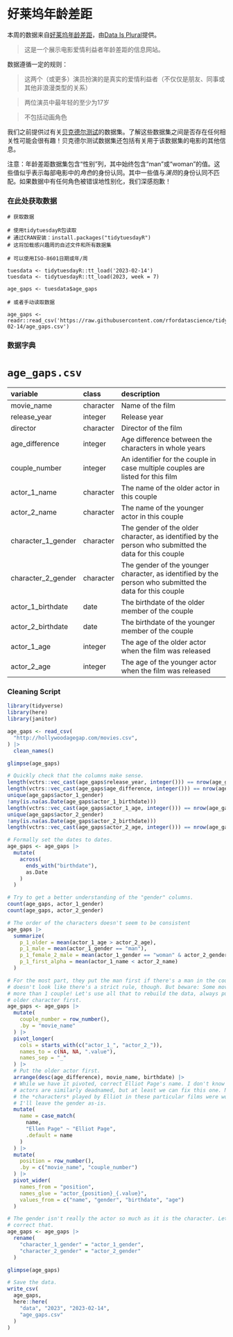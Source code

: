# 好莱坞年龄差距

本周的数据来自[好莱坞年龄差距](https://hollywoodagegap.com/)，由[Data Is Plural](https://www.data-is-plural.com/archive/2018-02-07-edition/)提供。

> 这是一个展示电影爱情利益者年龄差距的信息网站。

数据遵循一定的规则：

> 这两个（或更多）演员扮演的是真实的爱情利益者（不仅仅是朋友、同事或其他非浪漫类型的关系）

> 两位演员中最年轻的至少为17岁

> 不包括动画角色

我们之前提供过有关[贝克德尔测试](https://tidytues.day/2021/2021-03-09)的数据集。了解这些数据集之间是否存在任何相关性可能会很有趣！贝克德尔测试数据集还包括有关用于该数据集的电影的其他信息。

注意：年龄差距数据集包含“性别”列，其中始终包含“man”或“woman”的值。这些值似乎表示每部电影中的*角色*的身份认同。其中一些值与*演员*的身份认同不匹配。如果数据中有任何角色被错误地性别化，我们深感抱歉！

### 在此处获取数据

```{r}
# 获取数据

# 使用tidytuesdayR包读取
# 通过CRAN安装：install.packages("tidytuesdayR")
# 这将加载感兴趣周的自述文件和所有数据集

# 可以使用ISO-8601日期或年/周

tuesdata <- tidytuesdayR::tt_load('2023-02-14')
tuesdata <- tidytuesdayR::tt_load(2023, week = 7)

age_gaps <- tuesdata$age_gaps

# 或者手动读取数据

age_gaps <- readr::read_csv('https://raw.githubusercontent.com/rfordatascience/tidytuesday/master/data/2023/2023-02-14/age_gaps.csv')
```

### 数据字典

# `age_gaps.csv`

|variable           |class     |description        |
|:------------------|:---------|:------------------|
|movie_name         |character |Name of the film   |
|release_year       |integer   |Release year       |
|director           |character |Director of the film|
|age_difference     |integer   |Age difference between the characters in whole years |
|couple_number      |integer   |An identifier for the couple in case multiple couples are listed for this film |
|actor_1_name       |character |The name of the older actor in this couple|
|actor_2_name       |character |The name of the younger actor in this couple|
|character_1_gender |character |The gender of the older character, as identified by the person who submitted the data for this couple|
|character_2_gender |character |The gender of the younger character, as identified by the person who submitted the data for this couple|
|actor_1_birthdate  |date      |The birthdate of the older member of the couple|
|actor_2_birthdate  |date      |The birthdate of the younger member of the couple|
|actor_1_age        |integer   |The age of the older actor when the film was released|
|actor_2_age        |integer   |The age of the younger actor when the film was released|


### Cleaning Script

```r
library(tidyverse)
library(here)
library(janitor)

age_gaps <- read_csv(
  "http://hollywoodagegap.com/movies.csv",
) |> 
  clean_names()

glimpse(age_gaps)

# Quickly check that the columns make sense.
length(vctrs::vec_cast(age_gaps$release_year, integer())) == nrow(age_gaps)
length(vctrs::vec_cast(age_gaps$age_difference, integer())) == nrow(age_gaps)
unique(age_gaps$actor_1_gender)
!any(is.na(as.Date(age_gaps$actor_1_birthdate)))
length(vctrs::vec_cast(age_gaps$actor_1_age, integer())) == nrow(age_gaps)
unique(age_gaps$actor_2_gender)
!any(is.na(as.Date(age_gaps$actor_2_birthdate)))
length(vctrs::vec_cast(age_gaps$actor_2_age, integer())) == nrow(age_gaps)

# Formally set the dates to dates.
age_gaps <- age_gaps |> 
  mutate(
    across(
      ends_with("birthdate"),
      as.Date
    )
  )

# Try to get a better understanding of the "gender" columns.
count(age_gaps, actor_1_gender)
count(age_gaps, actor_2_gender)

# The order of the characters doesn't seem to be consistent
age_gaps |> 
  summarize(
    p_1_older = mean(actor_1_age > actor_2_age),
    p_1_male = mean(actor_1_gender == "man"),
    p_1_female_2_male = mean(actor_1_gender == "woman" & actor_2_gender == "man"),
    p_1_first_alpha = mean(actor_1_name < actor_2_name)
  )

# For the most part, they put the man first if there's a man in the couple. It
# doesn't look like there's a strict rule, though. But beware: Some movies have
# more than 1 couple! Let's use all that to rebuild the data, always putting the
# older character first.
age_gaps <- age_gaps |> 
  mutate(
    couple_number = row_number(),
    .by = "movie_name"
  ) |> 
  pivot_longer(
    cols = starts_with(c("actor_1_", "actor_2_")),
    names_to = c(NA, NA, ".value"),
    names_sep = "_"
  ) |> 
  # Put the older actor first.
  arrange(desc(age_difference), movie_name, birthdate) |> 
  # While we have it pivoted, correct Elliot Page's name. I don't know if other
  # actors are similarly deadnamed, but at least we can fix this one. Note that
  # the *characters* played by Elliot in these particular films were women, so
  # I'll leave the gender as-is.
  mutate(
    name = case_match(
      name,
      "Ellen Page" ~ "Elliot Page",
      .default = name
    )
  ) |>
  mutate(
    position = row_number(),
    .by = c("movie_name", "couple_number")
  ) |> 
  pivot_wider(
    names_from = "position",
    names_glue = "actor_{position}_{.value}",
    values_from = c("name", "gender", "birthdate", "age")
  )

# The gender isn't really the actor so much as it is the character. Let's
# correct that.
age_gaps <- age_gaps |> 
  rename(
    "character_1_gender" = "actor_1_gender",
    "character_2_gender" = "actor_2_gender"
  )

glimpse(age_gaps)

# Save the data.
write_csv(
  age_gaps,
  here::here(
    "data", "2023", "2023-02-14",
    "age_gaps.csv"
  )
)
```
